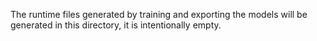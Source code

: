 The runtime files generated by training and exporting the models will be
generated in this directory, it is intentionally empty.
